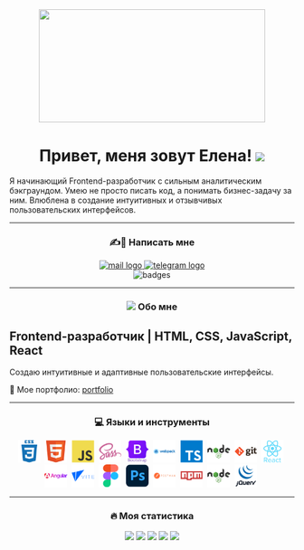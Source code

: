 <div align="center">
  <img height="200" width="400"
    src='https://i.giphy.com/media/v1.Y2lkPTc5MGI3NjExMHp1dmt1eGpzbmx0d2t0OWQwYjR6YmhjY2xuaHVsamY3dWMzbHRvdSZlcD12MV9pbnRlcm5hbF9naWZfYnlfaWQmY3Q9Zw/LMcB8XospGZO8UQq87/giphy.gif' />
</div>


<div id="header" align="center">
  <h1>
    Привет, меня зовут Елена!
    <img src="https://media.giphy.com/media/hvRJCLFzcasrR4ia7z/giphy.gif" width="30px" />
  </h1>
  <div align="left">
    Я начинающий Frontend-разработчик с сильным аналитическим бэкграундом. Умею не просто писать код, а понимать бизнес-задачу за ним. Влюблена в создание интуитивных и отзывчивых пользовательских интерфейсов.
  </div> 

 
  ---
  ### ✍️👩 Написать мне

  <a href="mailto:relax-pl@yandex.ru" target="_blank">
    <img
      src="https://img.shields.io/static/v1?message=Yandex&logo=yandex&label=&color=FF0000&logoColor=white&labelColor=&style=for-the-badge"
      height="25" alt="mail logo" />
  </a>
  <a href="https://t.me/ElenLen" target="_blank">
    <img
      src="https://img.shields.io/static/v1?message=Telegram&logo=telegram&label=&color=1E90FF&logoColor=white&labelColor=&style=for-the-badge"
      height="25" alt="telegram logo" />
  </a>

   <!--счетчик посетителей -->  
  <div >
    <img src="https://komarev.com/ghpvc/?username=ElenLen&abbreviated=true&style=plastic&color=brightgreen"
    alt="badges" />
  </div>
</div>

 

---

<div align="center">
  
  ### <img src="https://media.giphy.com/media/WUlplcMpOCEmTGBtBW/giphy.gif" width="30px"> Обо мне
</div>
<div>
  <h2>
    Frontend-разработчик | HTML, CSS, JavaScript, React
  </h2>
  <p>
    Создаю интуитивные и адаптивные пользовательские интерфейсы.
  </p>
<p>
  💼 Мое портфолио: 
  <a href="https://github.com/ElenLen/elenlen-frontend-portfolio" target="_blank">portfolio</a>
</p>
  
</div>
<!-- <div margin-left: 200px;>
  <ul>Я Frontend-разработчик из России.
    <li>🌱 я с огромным желанием изучаю все новое, люблю внедрять полученные знания в свои проекты
    </li>
    <li>🗺️ люблю, когда веб-сайты получаются красивые, функциональные и удобные в использовании
    </li>
    <li>👩‍💻 работаю с JavaScript, HTML, БЭМ, CSS, Sass, Bootstrap, jQuery, Ajax, LESS, SASS, NPM, сборщиками Gulp\Grunt</li>
    <li>👩‍💻 верстаю с Photoshop, Figma</li>
  </ul>

  <ul>Когда я не кодю, люблю:
    <li>🏂 зимой покататься на сноуборде в горах</li>
    <li>🏃‍♀️ летом побегать и поучавствовать в соревнованиях</li>
    <li>📖 люблю читать интересные книги</li>
    <li>🐕🐱🐕 играть со своими питомами</li>
  </ul>
</div> -->

---

<div align="center">

  ### 💻 Языки и инструменты

  <div>
     <img src="https://github.com/devicons/devicon/blob/master/icons/css3/css3-plain-wordmark.svg" title="CSS3" alt="CSS"
      width="40" height="40" />&nbsp;
    <img src="https://github.com/devicons/devicon/blob/master/icons/html5/html5-original.svg" title="HTML5" alt="HTML"
      width="40" height="40" />&nbsp;
    <img src="https://github.com/devicons/devicon/blob/master/icons/javascript/javascript-original.svg" title="JavaScript"
  alt="JavaScript" width="40" height="40" />&nbsp;
    <img src="https://github.com/devicons/devicon/blob/master/icons/sass/sass-original.svg" title="sass" **alt="sass"
      width="40" height="40" />&nbsp;
    <img src="https://github.com/devicons/devicon/blob/master/icons/bootstrap/bootstrap-original-wordmark.svg" title="bootstrap"
      **alt="bootstrap" width="40" height="40" />&nbsp;
    <img src="https://github.com/devicons/devicon/blob/master/icons/webpack/webpack-original-wordmark.svg" title="Webpack"
      alt="MySQL" width="40" height="40" />&nbsp;
     <img src="https://github.com/devicons/devicon/blob/master/icons/typescript/typescript-original.svg" title="TypeScript"
      alt="MySQL" width="40" height="40" />&nbsp;
    <img src="https://github.com/devicons/devicon/blob/master/icons/nodejs/nodejs-original-wordmark.svg" title="NodeJS"
      alt="NodeJS" width="40" height="40" />&nbsp;
    <img src="https://github.com/devicons/devicon/blob/master/icons/git/git-original-wordmark.svg" title="Git"
      **alt="Git" width="40" height="40" />&nbsp;
    <img src="https://github.com/devicons/devicon/blob/master/icons/react/react-original-wordmark.svg" title="React"
      **alt="Git" width="40" height="40" />&nbsp;    
    <img src="https://github.com/devicons/devicon/blob/master/icons/angular/angular-original-wordmark.svg" title="Angular"
      **alt="Git" width="40" height="40" />&nbsp;
    <img src="https://github.com/devicons/devicon/blob/master/icons/vite/vite-original-wordmark.svg" title="Vite"
      **alt="Git" width="40" height="40" />&nbsp;
    <img src="https://github.com/devicons/devicon/blob/master/icons/figma/figma-original.svg" title="Figma"
      **alt="Figma" width="40" height="40" />&nbsp;
    <img src="https://github.com/devicons/devicon/blob/master/icons/photoshop/photoshop-original.svg" title="Photoshop"
      **alt="Figma" width="40" height="40" />&nbsp;
    <img src="https://github.com/devicons/devicon/blob/master/icons/postman/postman-original-wordmark.svg" title="Postman"
      **alt="Figma" width="40" height="40" />&nbsp;
    <img src="https://github.com/devicons/devicon/blob/master/icons/npm/npm-original-wordmark.svg" title="npm"
      **alt="Figma" width="40" height="40" />&nbsp;
    <img src="https://github.com/devicons/devicon/blob/master/icons/nodejs/nodejs-original-wordmark.svg" title="nodejs"
      **alt="Figma" width="40" height="40" />&nbsp;
    <img src="https://github.com/devicons/devicon/blob/master/icons/jquery/jquery-original-wordmark.svg" title="jquery"
      **alt="Figma" width="40" height="40" />&nbsp;    
  </div>
</div>

---

<div align="center">

  ### 🔥 Моя cтатистика

  <!-- Карточка профиля: -->
  <!-- Статистика языков в коммитах: -->
  <!-- Статистика языков в репозиториях: -->
  <!-- Статистика профиля: -->
  <!-- Данные по коммитам за сутки: -->

  ![](https://github-profile-summary-cards.vercel.app/api/cards/profile-details?username=ElenLen&theme=solarized_dark)
  ![](https://github-profile-summary-cards.vercel.app/api/cards/most-commit-language?username=ElenLen&theme=solarized_dark)
  ![](https://github-profile-summary-cards.vercel.app/api/cards/repos-per-language?username=ElenLen&theme=solarized_dark)
  ![](https://github-profile-summary-cards.vercel.app/api/cards/stats?username=ElenLen&theme=solarized_dark)
  ![](https://github-profile-summary-cards.vercel.app/api/cards/productive-time?username=ElenLen&theme=solarized_dark)

</div>
